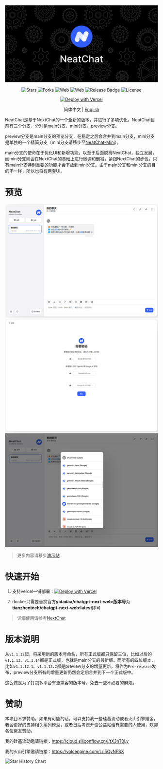 <div align="center">

![](https://raw.githubusercontent.com/tianzhentech/static/main/images/NeatChat-Dark.svg)

![Stars](https://img.shields.io/github/stars/tianzhentech/neatchat)
![Forks](https://img.shields.io/github/forks/tianzhentech/neatchat)
![Web](https://img.shields.io/badge/Web-PWA-orange?logo=microsoftedge)
![Web](https://img.shields.io/badge/-Windows-blue?logo=windows)
![Release Badge](https://img.shields.io/github/v/release/tianzhentech/neatchat.svg)
![License](https://img.shields.io/github/license/tianzhentech/neatchat.svg)

[![Deploy with Vercel](https://vercel.com/button)](https://vercel.com/new/clone?repository-url=https://github.com/tianzhentech/NeatChat.git)

简体中文 | [English](README.en.md)
</div>


NeatChat是基于NextChat的一个全新的版本，并进行了多项优化。NeatChat目前有三个分支，分别是main分支，mini分支，preview分支。

preview分支是main分支的预览分支，在稳定之后会合并到main分支，mini分支是单独的一个精简分支（mini分支请移步至[NeatChat-Mini](https://github.com/tianzhentech/NeatChat-Mini)）。

main分支的使命在于优化UI和新增功能，以至于后面脱离NextChat，独立发展，而mini分支则会在NextChat的基础上进行微调和删减，紧跟NextChat的步伐，只有main分支特别重要的功能才会下放到mini分支。由于main分支和mini分支的目的不一样，所以也将有两套UI。

# 预览
![](https://raw.githubusercontent.com/tianzhentech/static/main/images/%7B326DD837-A2FE-4603-A289-47FD5FED329A%7D.png)
![](https://raw.githubusercontent.com/tianzhentech/static/main/images/%7B1FB6B249-72D5-42F0-B861-7FE95ADCEEEE%7D.png)
![](https://raw.githubusercontent.com/tianzhentech/static/main/images/%7B6656232E-09F3-472D-A2B4-621DDD57D9CC%7D.png)
> 更多内容请移步[演示站](https://neat.tz889.us.kg)

# 快速开始
1. 支持vercel一键部署：[![Deploy with Vercel](https://vercel.com/button)](https://vercel.com/new/clone?repository-url=https://github.com/tianzhentech/NeatChat.git)

2. docker只需要替换官方**yidadaa/chatgpt-next-web:版本号**为**tianzhentech/chatgpt-next-web:latest**即可

> 详细使用请参考[NextChat](https://github.com/ChatGPTNextWeb/ChatGPT-Next-Web)


# 版本说明
从`v1.1.12`起，将采用新的版本号命名，所有正式版都只保留三位，比如以后的`v1.1.13`、`v1.1.14`都是正式版，也就是main分支的最新版。而所有的四位版本，比如`v1.1.12.1`、`v1.1.12.2`都是preview分支的增量更新，将作为`Pre-release`发布，preview分支所有的增量更新仍然会定期合并到下一个正式版中。

这么做是为了打包多平台有更兼容的版本号，免去一些不必要的麻烦。
# 赞助
本项目不求赞助，如果有可能的话，可以支持我一些硅基流动或者火山引擎赠金，我会更好的支持相关系列模型，或者日后考虑开设公益站给有需要的人使用，欢迎各位佬友赞助。

我的硅基流动邀请链接：https://cloud.siliconflow.cn/i/tX3hT0Ly


我的火山引擎邀请链接：https://volcengine.com/L/i5QyNFSX


<a>
 <picture>
   <source media="(prefers-color-scheme: dark)" srcset="https://api.star-history.com/svg?repos=tianzhentech/NeatChat&type=Date&theme=dark" />
   <source media="(prefers-color-scheme: light)" srcset="https://api.star-history.com/svg?repos=tianzhentech/NeatChat&type=Date" />
   <img alt="Star History Chart" src="https://api.star-history.com/svg?repos=tianzhentech/NeatChat&type=Date" />
 </picture>
</a>